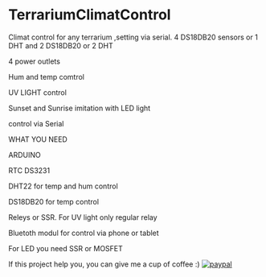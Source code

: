 # TerrariumClimatControl
Climat control for any terrarium ,setting via serial.
4 DS18DB20 sensors or 1 DHT and 2 DS18DB20 or 2 DHT

4 power outlets

Hum and temp comtrol

UV LIGHT control

Sunset and Sunrise imitation with LED light

control via Serial


WHAT YOU NEED 

ARDUINO

RTC DS3231

DHT22 for temp and hum control

DS18DB20 for temp control

Releys or SSR. For UV light only regular relay

Bluetoth modul for control via phone
 or tablet
 
 For LED you need SSR or MOSFET


If this project help you, you can give me a cup of coffee :)
[![paypal](https://www.paypalobjects.com/en_US/i/btn/btn_donateCC_LG.gif)](https://www.paypal.com/cgi-bin/webscr?cmd=_donations&business=SYWCS8U6YDCZC&currency_code=USD&source=url)
